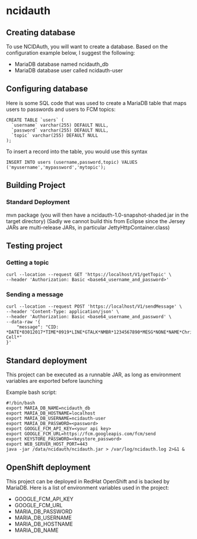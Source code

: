 # ncidauth

## Creating database

To use NCIDAuth, you will want to create a database.  Based on the configuration example below, I suggest the following:
* MariaDB database named ncidauth_db
* MariaDB database user called ncidauth-user


## Configuring database

Here is some SQL code that was used to create a MariaDB table that maps users to passwords and users to FCM topics:

```
CREATE TABLE `users` (
  `username` varchar(255) DEFAULT NULL,
  `password` varchar(255) DEFAULT NULL,
  `topic` varchar(255) DEFAULT NULL
);
```

To insert a record into the table, you would use this syntax

```
INSERT INTO users (username,password,topic) VALUES ('myusername','mypassword','mytopic');
```

## Building Project

### Standard Deployment
mvn package
(you will then have a ncidauth-1.0-snapshot-shaded.jar in the target directory)
(Sadly we cannot build this from Eclipse since the Jersey JARs are multi-release JARs, in particular JettyHttpContainer.class)

## Testing project

### Getting a topic
```
curl --location --request GET 'https://localhost/V1/getTopic' \
--header 'Authorization: Basic <base64_username_and_password>'
```

### Sending a message
```
curl --location --request POST 'https://localhost/V1/sendMessage' \
--header 'Content-Type: application/json' \
--header 'Authorization: Basic <base64_username_and_password' \
--data-raw '{
    "message": "CID: *DATE*03012017*TIME*0919*LINE*GTALK*NMBR*1234567890*MESG*NONE*NAME*Chris Cell*"
}'
```

## Standard deployment
This project can be executed as a runnable JAR, as long as environment variables are exported before launching

Example bash script:

```
#!/bin/bash
export MARIA_DB_NAME=ncidauth_db
export MARIA_DB_HOSTNAME=localhost
export MARIA_DB_USERNAME=ncidauth-user
export MARIA_DB_PASSWORD=<password>
export GOOGLE_FCM_API_KEY=<your api key>
export GOOGLE_FCM_URL=https://fcm.googleapis.com/fcm/send
export KEYSTORE_PASSWORD=<keystore_password>
export WEB_SERVER_HOST_PORT=443
java -jar /data/ncidauth/ncidauth.jar > /var/log/ncidauth.log 2>&1 &
```

## OpenShift deployment
This project can be deployed in RedHat OpenShift and is backed by MariaDB.  Here is a list of environment variables used in the project:

* GOOGLE_FCM_API_KEY
* GOOGLE_FCM_URL
* MARIA_DB_PASSWORD
* MARIA_DB_USERNAME
* MARIA_DB_HOSTNAME
* MARIA_DB_NAME